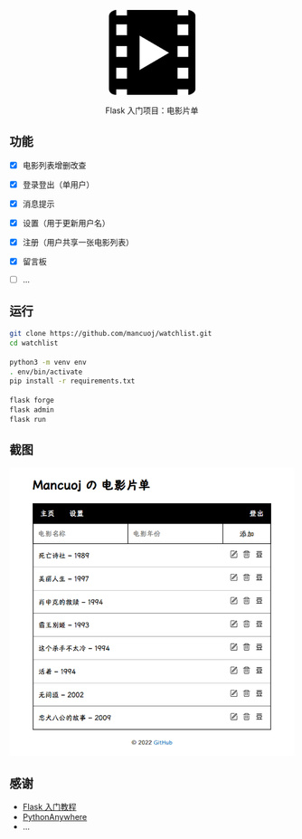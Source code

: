 <p align="center">
    <a href="https://mancuoj.pythonanywhere.com/" target="_blank">
        <img src="./assets/M.png" alt="logo" height="150"/>
    </a>
</p>

<p align="center">
Flask 入门项目：电影片单
</p>

## 功能

- [x]  电影列表增删改查
- [x]  登录登出（单用户）
- [x]  消息提示
- [x]  设置（用于更新用户名）
- [x]  注册（用户共享一张电影列表）
- [x]  留言板
- [ ]  ...


## 运行

```sh
git clone https://github.com/mancuoj/watchlist.git
cd watchlist

python3 -m venv env
. env/bin/activate
pip install -r requirements.txt

flask forge
flask admin
flask run
```

## 截图

<p align="center">
    <a href="https://mancuoj.pythonanywhere.com/" target="_blank">
        <img src="./assets/sc1.png" alt="logo"/>
    </a>
</p>

## 感谢

- [Flask 入门教程](https://tutorial.helloflask.com/)
- [PythonAnywhere](https://www.pythonanywhere.com/)
- ...
